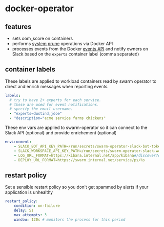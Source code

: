 # docker-operator

## features

- sets oom_score on containers
- performs [system prune](https://docs.docker.com/engine/reference/commandline/system_prune/#usage) operations via Docker API
- processes events from the Docker [events API](https://docs.docker.com/engine/api/v1.31/#operation/SystemEvents) and notify owners on Slack based on the `experts` container label (comma separated)

## container labels

These labels are applied to workload containers read by swarm operator to direct and enrich messages when reporting events

```yaml
labels:
  # try to have 2+ experts for each service.
  # these are used for event notifications.
  # specify the email username.
  - "experts=dustind,jdoe"
  - "description="acme service farms chickens"
```

These env vars are applied to swarm-operator so it can connect to the Slack API (optional) and provide enrichement (optional)

```yaml
environment:
    - SLACK_BOT_API_KEY_PATH=/run/secrets/swarm-operator-slack-bot-token
    - SLACK_WORKSPACE_API_KEY_PATH=/run/secrets/swarm-operator-slack-workspace-token
    - LOG_URL_FORMAT=https://kibana.internal.net/app/kibana#/discover?query=%[1]s
    - DEPLOY_URL_FORMAT=https://swarm.internal.net/service/ps/%s
```

## restart policy

Set a sensible restart policy so you don't get spammed by alerts if your application is unhealthy

```yaml
restart_policy:
    condition: on-failure
    delay: 5s
    max_attempts: 3
    window: 120s # monitors the process for this period
```